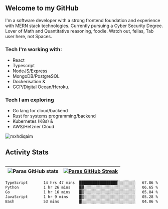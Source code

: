 ## Welcome to my GitHub

I'm a software developer with a strong frontend foundation and experience with MERN stack technologies. Currently pursuing a Cyber Security Degree. Lover of Math and Quantitative reasoning, foodie. Watch out, fellas, Tab user here, not Spaces.

### Tech I'm working with:

- React
- Typescript
- NodeJS/Express
- MongoDB/PostgreSQL
- Dockerisation &
- GCP/Digital Ocean/Heroku.

### Tech I am exploring

- Go lang for cloud/backend
- Rust for systems programming/backend
- Kubernetes (K8s) &
- AWS/Hetzner Cloud

![mxhdiqaim](https://komarev.com/ghpvc/?username=mxhdiqaim&label=Profile%20views&color=0e75b6&style=flat)

## Activity Stats
<!--- -- Activity Graph ------------------------------------------------------------------------------------------------------------------------------------ -->

<img alt="" src="https://github-readme-activity-graph.vercel.app/graph?username=mxhdiqaim&bg_color=161b22&color=ffffff&line=d5d5d5&point=a76c6c&area=true&hide_border=true&hide_title=true" />


<!--- -- GitHub Stats ------------------------------------------------------------------------------------------------------------------------------------ -->
| ![Paras GitHub stats](https://github-readme-stats.vercel.app/api?username=mxhdiqaim&show_icons=true&theme=dracula) | [![Paras GitHub Streak](https://streak-stats.demolab.com/?user=mxhdiqaim&show_icons=true&theme=dracula)](https://git.io/streak-stats) |
|--------------------------------------------------------------------------------------------------------------------|---------------------------------------------------------------------------------------------------------------------------------------|

 <!--START_SECTION:waka-->

```txt
TypeScript       14 hrs 47 mins  █████████████████░░░░░░░░   67.86 %
Python           1 hr 26 mins    █▓░░░░░░░░░░░░░░░░░░░░░░░   06.65 %
Go               1 hr 16 mins    █▒░░░░░░░░░░░░░░░░░░░░░░░   05.84 %
JavaScript       1 hr 9 mins     █▒░░░░░░░░░░░░░░░░░░░░░░░   05.28 %
Bash             53 mins         █░░░░░░░░░░░░░░░░░░░░░░░░   04.06 %
```

<!--END_SECTION:waka-->
